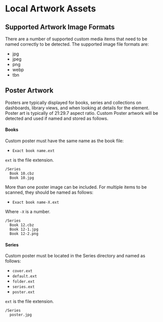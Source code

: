 # Local Artwork Assets

## Supported Artwork Image Formats

There are a number of supported custom media items that need to be named correctly to be detected. The supported image file formats are:
- jpg
- jpeg
- png
- webp
- tbn

## Poster Artwork

Posters are typically displayed for books, series and collections on dashboards, library views, and when looking at details for the element. Poster art is typically of 21:29.7 aspect ratio. Custom Poster artwork will be detected and used if named and stored as follows.

#### Books

Custom poster must have the same name as the book file:
- `Exact book name.ext`

`ext` is the file extension.

```
/Series
  Book 10.cbz
  Book 10.jpg
```

More than one poster image can be included. For multiple items to be scanned, they should be named as follows:
- `Exact book name-X.ext`

Where `-X` is a number.

```
/Series
  Book 12.cbz
  Book 12-1.jpg
  Book 12-2.png
```

#### Series

Custom poster must be located in the Series directory and named as follows:
- `cover.ext`
- `default.ext`
- `folder.ext`
- `series.ext`
- `poster.ext`

`ext` is the file extension.

```
/Series
  poster.jpg
```
